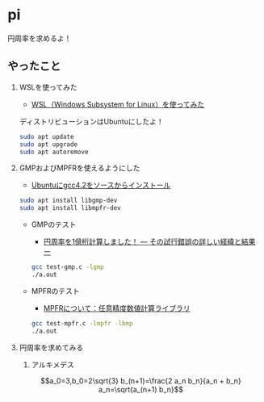 # pi

円周率を求めるよ！

## やったこと

1. WSLを使ってみた
    * [WSL（Windows Subsystem for Linux）を使ってみた](https://qiita.com/Brutus/items/f26af71d3cc6f50d1640)

    ディストリビューションはUbuntuにしたよ！

    ``` sh
    sudo apt update
    sudo apt upgrade
    sudo apt autoremove
    ```

2. GMPおよびMPFRを使えるようにした
    * [Ubuntuにgcc4.2をソースからインストール](http://d.hatena.ne.jp/seinzumtode/20140730/1406702305)

    ``` sh
    sudo apt install libgmp-dev
    sudo apt install libmpfr-dev
    ```

    * GMPのテスト
        * [円周率を1億桁計算しました！ ― その試行錯誤の詳しい経緯と結果 ー](https://itchyny.hatenablog.com/entry/20120304/1330870932)

        ``` sh
        gcc test-gmp.c -lgmp
        ./a.out
        ```

    * MPFRのテスト
        * [MPFRについて：任意精度数値計算ライブラリ](https://etc2day-linux.blogspot.com/2014/06/mpfr.html)

        ``` sh
        gcc test-mpfr.c -lmpfr -lbmp
        ./a.out

        ```
3. 円周率を求めてみる
    1. アルキメデス
    ``` math
    a_0=3,b_0=2\sqrt{3}
    b_(n+1)=\frac{2 a_n b_n}{a_n + b_n}
    a_n=\sqrt{a_(n+1) b_n}
    ```